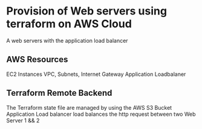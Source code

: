 
# Provision of Web servers using terraform on AWS Cloud

A web servers with the application load balancer


## AWS Resources

EC2 Instances
VPC, Subnets, Internet Gateway 
Application Loadbalaner 




## Terraform Remote Backend

The Terraform state file are managed by using the AWS S3 Bucket
Application Load balancer load balances the http request between two Web Server 1 && 2